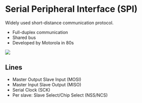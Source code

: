 # Serial Peripheral Interface (SPI)

Widely used short-distance communication protocol.

- Full-duplex communication
- Shared bus
- Developed by Motorola in 80s

<img src="https://upload.wikimedia.org/wikipedia/commons/thumb/f/fc/SPI_three_slaves.svg/700px-SPI_three_slaves.svg.png" class="img-overlay img-right">

## Lines
- Master Output Slave Input (MOSI)
- Master Input Slave Output (MISO)
- Serial Clock (SCK)
- Per slave: Slave Select/Chip Select (NSS/NCS)
